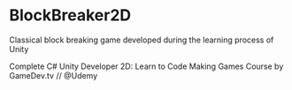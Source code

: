 # BlockBreaker2D
Classical block breaking game developed during the learning process of Unity


Complete C# Unity Developer 2D: Learn to Code Making Games Course by GameDev.tv // @Udemy

